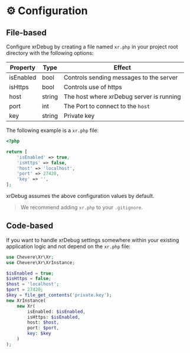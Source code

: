 # ⚙️ Configuration

## File-based

Configure xrDebug by creating a file named `xr.php` in your project root directory with the following options:

| Property  | Type   | Effect                                   |
| --------- | ------ | ---------------------------------------- |
| isEnabled | bool   | Controls sending messages to the server  |
| isHttps   | bool   | Controls use of https                    |
| host      | string | The host where xrDebug server is running |
| port      | int    | The Port to connect to the `host`        |
| key       | string | Private key                              |

The following example is a `xr.php` file:

```php
<?php

return [
    'isEnabled' => true,
    'isHttps' => false,
    'host' => 'localhost',
    'port' => 27420,
    'key' => '',
];
```

xrDebug assumes the above configuration values by default.

> We recommend adding `xr.php` to your `.gitignore`.

## Code-based

If you want to handle xrDebug settings somewhere within your existing application logic and not depend on the `xr.php` file:

```php
use Chevere\Xr\Xr;
use Chevere\Xr\XrInstance;

$isEnabled = true;
$isHttps = false;
$host = 'localhost';
$port = 27420;
$key = file_get_contents('private.key');
new XrInstance(
    new Xr(
        isEnabled: $isEnabled,
        isHttps: $isEnabled,
        host: $host,
        port: $port,
        key: $key
    )
);
```
